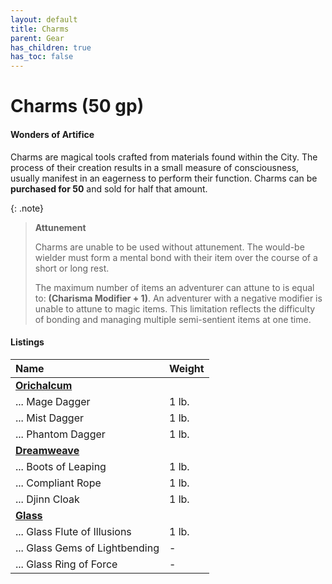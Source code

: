 ```yaml
---
layout: default
title: Charms
parent: Gear
has_children: true
has_toc: false
---
```


# Charms (50 gp)

#### Wonders of Artifice

Charms are magical tools crafted from materials found within the City. The process of their creation results in a small measure of consciousness, usually manifest in an eagerness to perform their function. Charms can be **purchased for 50** and sold for half that amount.

{: .note}
> **Attunement**
>
> Charms are unable to be used without attunement. The would-be wielder must form a mental bond with their item over the course of a short or long rest. 
> 
> The maximum number of items an adventurer can attune to is equal to: **(Charisma Modifier + 1)**. An adventurer with a negative modifier is unable to attune to magic items. This limitation reflects the difficulty of bonding and managing multiple semi-sentient items at one time.


#### Listings

| Name                           | Weight |
| :----------------------------- | :----- |
| **[Orichalcum](Orichalcum)**   |        |
| ... Mage Dagger                | 1 lb.  |
| ... Mist Dagger                | 1 lb.  |
| ... Phantom Dagger             | 1 lb.  |
| **[Dreamweave](dreamweave)**   |        |
| ... Boots of Leaping           | 1 lb.  |
| ... Compliant Rope             | 1 lb.  |
| ... Djinn Cloak                | 1 lb.  |
| **[Glass](glass)**             |        |
| ... Glass Flute of Illusions   | 1 lb.  |
| ... Glass Gems of Lightbending | -      |
| ... Glass Ring of Force        | -      |

